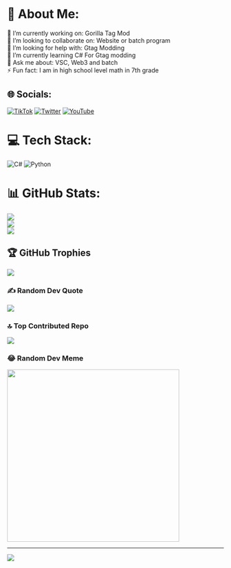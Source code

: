 # 💫 About Me:
🔭 I’m currently working on: Gorilla Tag Mod<br>👯 I’m looking to collaborate on: Website or batch program<br>🤝 I’m looking for help with: Gtag Modding<br>🌱 I’m currently learning C# For Gtag modding<br>💬 Ask me about: VSC, Web3 and batch<br>⚡ Fun fact: I am in high school level math in 7th grade


## 🌐 Socials:
[![TikTok](https://img.shields.io/badge/TikTok-%23000000.svg?logo=TikTok&logoColor=white)](https://tiktok.com/@pyluaVR) [![Twitter](https://img.shields.io/badge/Twitter-%231DA1F2.svg?logo=Twitter&logoColor=white)](https://twitter.com/pyluaVR) [![YouTube](https://img.shields.io/badge/YouTube-%23FF0000.svg?logo=YouTube&logoColor=white)](https://youtube.com/@@pyluaVR) 

# 💻 Tech Stack:
![C#](https://img.shields.io/badge/c%23-%23239120.svg?style=for-the-badge&logo=c-sharp&logoColor=white) ![Python](https://img.shields.io/badge/python-3670A0?style=for-the-badge&logo=python&logoColor=ffdd54)
# 📊 GitHub Stats:
![](https://github-readme-stats.vercel.app/api?username=pyluaVR&theme=dark&hide_border=false&include_all_commits=true&count_private=true)<br/>
![](https://github-readme-streak-stats.herokuapp.com/?user=pyluaVR&theme=dark&hide_border=false)<br/>
![](https://github-readme-stats.vercel.app/api/top-langs/?username=pyluaVR&theme=dark&hide_border=false&include_all_commits=true&count_private=true&layout=compact)

## 🏆 GitHub Trophies
![](https://github-profile-trophy.vercel.app/?username=pyluaVR&theme=monokai&no-frame=false&no-bg=false&margin-w=4)

### ✍️ Random Dev Quote
![](https://quotes-github-readme.vercel.app/api?type=vetical&theme=tokyonight)

### 🔝 Top Contributed Repo
![](https://github-contributor-stats.vercel.app/api?username=pyluaVR&limit=5&theme=apprentice&combine_all_yearly_contributions=true)

### 😂 Random Dev Meme
<img src='https://randommeme-five.vercel.app/' style="height: 400px;"/>

---
[![](https://visitcount.itsvg.in/api?id=pyluaVR&icon=1&color=12)](https://visitcount.itsvg.in)

<!-- Proudly created with GPRM ( https://gprm.itsvg.in ) Thanks GRPM - pyluaVR-->